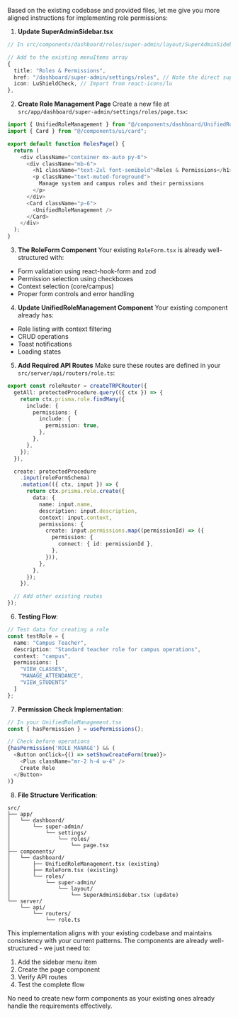 Based on the existing codebase and provided files, let me give you more aligned instructions for implementing role permissions:

1. **Update SuperAdminSidebar.tsx**
```typescript
// In src/components/dashboard/roles/super-admin/layout/SuperAdminSidebar.tsx

// Add to the existing menuItems array
{
  title: "Roles & Permissions",
  href: "/dashboard/super-admin/settings/roles", // Note the direct super-admin path
  icon: LuShieldCheck, // Import from react-icons/lu
},
```

2. **Create Role Management Page**
Create a new file at `src/app/dashboard/super-admin/settings/roles/page.tsx`:
```typescript
import { UnifiedRoleManagement } from "@/components/dashboard/UnifiedRoleManagement";
import { Card } from "@/components/ui/card";

export default function RolesPage() {
  return (
    <div className="container mx-auto py-6">
      <div className="mb-6">
        <h1 className="text-2xl font-semibold">Roles & Permissions</h1>
        <p className="text-muted-foreground">
          Manage system and campus roles and their permissions
        </p>
      </div>
      <Card className="p-6">
        <UnifiedRoleManagement />
      </Card>
    </div>
  );
}
```

3. **The RoleForm Component**
Your existing `RoleForm.tsx` is already well-structured with:
- Form validation using react-hook-form and zod
- Permission selection using checkboxes
- Context selection (core/campus)
- Proper form controls and error handling

4. **Update UnifiedRoleManagement Component**
Your existing component already has:
- Role listing with context filtering
- CRUD operations
- Toast notifications
- Loading states

5. **Add Required API Routes**
Make sure these routes are defined in your `src/server/api/routers/role.ts`:
```typescript
export const roleRouter = createTRPCRouter({
  getAll: protectedProcedure.query(({ ctx }) => {
    return ctx.prisma.role.findMany({
      include: {
        permissions: {
          include: {
            permission: true,
          },
        },
      },
    });
  }),

  create: protectedProcedure
    .input(roleFormSchema)
    .mutation(({ ctx, input }) => {
      return ctx.prisma.role.create({
        data: {
          name: input.name,
          description: input.description,
          context: input.context,
          permissions: {
            create: input.permissions.map((permissionId) => ({
              permission: {
                connect: { id: permissionId },
              },
            })),
          },
        },
      });
    }),

  // Add other existing routes
});
```

6. **Testing Flow**:
```typescript
// Test data for creating a role
const testRole = {
  name: "Campus Teacher",
  description: "Standard teacher role for campus operations",
  context: "campus",
  permissions: [
    "VIEW_CLASSES",
    "MANAGE_ATTENDANCE",
    "VIEW_STUDENTS"
  ]
};
```

7. **Permission Check Implementation**:
```typescript
// In your UnifiedRoleManagement.tsx
const { hasPermission } = usePermissions();

// Check before operations
{hasPermission('ROLE_MANAGE') && (
  <Button onClick={() => setShowCreateForm(true)}>
    <Plus className="mr-2 h-4 w-4" />
    Create Role
  </Button>
)}
```

8. **File Structure Verification**:
```
src/
├── app/
│   └── dashboard/
│       └── super-admin/
│           └── settings/
│               └── roles/
│                   └── page.tsx
├── components/
│   └── dashboard/
│       ├── UnifiedRoleManagement.tsx (existing)
│       ├── RoleForm.tsx (existing)
│       └── roles/
│           └── super-admin/
│               └── layout/
│                   └── SuperAdminSidebar.tsx (update)
└── server/
    └── api/
        └── routers/
            └── role.ts
```

This implementation aligns with your existing codebase and maintains consistency with your current patterns. The components are already well-structured - we just need to:

1. Add the sidebar menu item
2. Create the page component
3. Verify API routes
4. Test the complete flow

No need to create new form components as your existing ones already handle the requirements effectively.